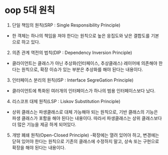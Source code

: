 
# oop 5대 원칙


1. 단일 책임의 원칙(SRP : Single Responsibility Principle)
- 한 객체는 하나의 책임을 져야 한다는 원칙으로 높은 응집도와 낮은 결합도를 기본으로 하고 있다.


2. 의존 관계 역전의 법칙(DIP : Dependency Inversion Principle)
- 클라이언트는 클래스가 아닌 추상화(인터페이스, 추상클래스) 레이어에 의존해야 한다는 원칙으로, 확장 이슈가 있는 부분은 추상화를 해야 된다는 내용이다.


3. 인터페이스 분리의 원칙(ISP : Interface SegreGation Principle)
- 클라이언트에 특화된 여러개의 인터페이스가 하나의 범용 인터페이스보다 났다.


4. 리스코프 대체 원칙(LSP : Liskov Substitution Principle)
- 상위 클래스는 파생클래스로 대체 가능해야 되는 원칙으로, 기반 클래스의 기능은 파생 클래스가 포함을 해야 된다는 내용이다. 따라서 파생클래스는 상위 클래스보다 더 많은 기능을 제공 하게 되어있다.


5. 개방 폐쇄 원칙(Open-Closed Principle)
-확장에는 열려 있어야 하고, 변경에는 닫혀 있어야 한다는 원칙으로 기존의 클래스에 수정하지 말고, 상속 또는 구현으로 확장을 해야 된다는 내용이다.
